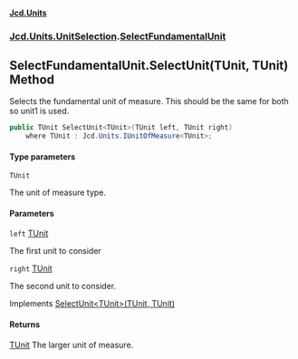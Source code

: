 #### [Jcd.Units](index 'index')
### [Jcd.Units.UnitSelection](Jcd.Units.UnitSelection 'Jcd.Units.UnitSelection').[SelectFundamentalUnit](SelectFundamentalUnit 'Jcd.Units.UnitSelection.SelectFundamentalUnit')

## SelectFundamentalUnit.SelectUnit<TUnit>(TUnit, TUnit) Method

Selects the fundamental unit of measure. This should be the same for both so unit1 is used.

```csharp
public TUnit SelectUnit<TUnit>(TUnit left, TUnit right)
    where TUnit : Jcd.Units.IUnitOfMeasure<TUnit>;
```
#### Type parameters

<a name='Jcd.Units.UnitSelection.SelectFundamentalUnit.SelectUnit_TUnit_(TUnit,TUnit).TUnit'></a>

`TUnit`

The unit of measure type.
#### Parameters

<a name='Jcd.Units.UnitSelection.SelectFundamentalUnit.SelectUnit_TUnit_(TUnit,TUnit).left'></a>

`left` [TUnit](SelectFundamentalUnit.SelectUnit.aa1PBKeINnkmcEjEGstJGg#Jcd.Units.UnitSelection.SelectFundamentalUnit.SelectUnit_TUnit_(TUnit,TUnit).TUnit 'Jcd.Units.UnitSelection.SelectFundamentalUnit.SelectUnit<TUnit>(TUnit, TUnit).TUnit')

The first unit to consider

<a name='Jcd.Units.UnitSelection.SelectFundamentalUnit.SelectUnit_TUnit_(TUnit,TUnit).right'></a>

`right` [TUnit](SelectFundamentalUnit.SelectUnit.aa1PBKeINnkmcEjEGstJGg#Jcd.Units.UnitSelection.SelectFundamentalUnit.SelectUnit_TUnit_(TUnit,TUnit).TUnit 'Jcd.Units.UnitSelection.SelectFundamentalUnit.SelectUnit<TUnit>(TUnit, TUnit).TUnit')

The second unit to consider.

Implements [SelectUnit&lt;TUnit&gt;(TUnit, TUnit)](IUnitSelectionStrategy.SelectUnit.Klb+x/umqLvPEeeX9EMM+w 'Jcd.Units.UnitSelection.IUnitSelectionStrategy.SelectUnit<TUnit>(TUnit, TUnit)')

#### Returns
[TUnit](SelectFundamentalUnit.SelectUnit.aa1PBKeINnkmcEjEGstJGg#Jcd.Units.UnitSelection.SelectFundamentalUnit.SelectUnit_TUnit_(TUnit,TUnit).TUnit 'Jcd.Units.UnitSelection.SelectFundamentalUnit.SelectUnit<TUnit>(TUnit, TUnit).TUnit')
The larger unit of measure.